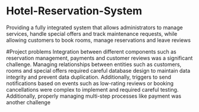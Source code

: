 # Hotel-Reservation-System
Providing a fully integrated system that allows administrators to manage services, handle special offers and track maintenance requests, while allowing customers to book rooms, manage reservations and leave reviews


#Project problems
Integration between different components such as reservation management, payments and customer reviews was a significant challenge. Managing relationships between entities such as customers, rooms and special offers required careful database design to maintain data integrity and prevent data duplication. Additionally, triggers to send notifications based on events such as low-rating reviews or booking cancellations were complex to implement and required careful testing. Additionally, properly managing multi-step processes like payment was another challenge
